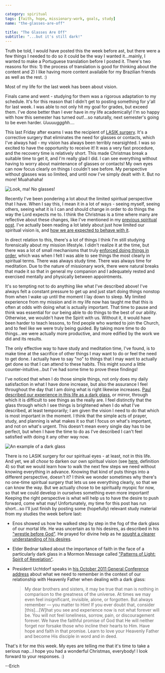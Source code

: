 ```yaml
---

category: spiritual
tags: [faith, hope, missionary-work, goals, study]
name: "the-glasses-are-off"

title: "The Glasses Are Off"
subtitle: "...but it's still dark!"
---
```

Truth be told, I would have posted this the week before ast, but there were a few things I needed to do so it could be the way I wanted it...mainly, I wanted to make a Portuguese translation before I posted it. There's two reasons for this: 1) the process of translation is good for thinking about the content and 2) I like having more content available for my Brazilian friends as well as the rest. :)

Most of my life for the last week has been about vision.

Finals came and went - studying for them was a rigorous adaptation to my schedule. It's for this reason that I didn't get to posting something for y'all for last week. I was able to not only hit my goal for grades, but exceed them. I've done better than I ever have in my life academically! I'm so happy with how this semester has turned out!...so naturally, next semester's going to be even harder. *Uuuuuggghh....*

This last Friday after exams I was the recipient of [LASIK surgery](http://en.wikipedia.org/wiki/LASIK). It's a corrective surgery that eliminates the need for glasses or contacts, which I've always had - my vision has always been terribly nearsighted. I was so excited to have the opportunity to receive it! It was a very fast procedure, and the recovery time is relatively short. This made Christmas break a suitable time to get it, and I'm really glad I did. I can see everything without having to worry about maintenance of glasses or contacts! My own eyes can now focus clearly on things I couldn't see before. My perspective without glasses was so limited, and until now I've simply dealt with it. But no more! Muahahaha!

![Look, ma! No glasses!](http://i.imgur.com/2RJvKZM.jpg)

Recently I've been pondering a lot about the limited spiritual perspective that I have. When I say this, I mean it in a lot of ways - seeing myself, seeing others, seeing what it is I can and should change in order to do things the way the Lord expects me to. I think the Christmas is a time where many are reflective about these changes, like I've mentioned in my [previous spiritual post](/spiritual/2014/12/07/his-gifts-are-many/). I've actually been reading a lot lately about just how limited our spiritual vision is, and [how we are expected to behave with it](https://www.youtube.com/watch?v=zDEXQ-GTYTs).

In direct relation to this, there's a lot of things I think I'm still studying forensically about my mission lifestyle. I didn't realize it at the time, but there was a lot of small mechanisms that truly [enforced doing things in order](https://www.lds.org/scriptures/bofm/mosiah/4.27?lang=eng#26), which was when I felt I was able to see things the most clearly in spiritual terms. There was always study time. There was always time for meditation. Due to the nature of missionary work, there were natural breaks that made it so that in general my companion and I adequately rested and exercised mentally and physically between appointments.

It's so tempting not to do anything like what I've described above! I've always felt a constant pressure to get up and just start doing things nonstop from when I wake up until the moment I lay down to sleep. My limited experience from my mission and in my life now has taught me that this is often at odds with doing what is actually important. That time to pause and think was essential for our being able to do things to the best of our ability. Otherwise, we wouldn't have the Spirit with us. Without it, it would have been harder to teach lessons, to find people who wanted to join the Church, and to feel like we were truly being guided. By taking more time to do things...we were actually more productive, and more edified by the work we did and its results.

The only effective way to have study and meditation time, I've found, is to make time at the sacrifice of other things I may want to do or feel the need to get done. I actually have to say "no" to things that I may want to actually get done so that I can attend to these habits. This might sound a little counter-intuitive...but I've had some time to prove these findings!

I've noticed that when I do those simple things, not only does my daily satisfaction in what I have done increase, but also the assurance I feel throughout the day that I am doing what is right likewise increases. [Paul described our experience in this life as a dark glass](https://www.lds.org/scriptures/nt/1-cor/13.12?lang=eng#11), or mirror, through which it is difficult to see things as the really are. I feel distinctly that the glass through which I see things is brightened when I do what I've described, at least temporarily; I am given the vision I need to do that which is most important in the moment. I think that the simple acts of prayer, study, and planning is what makes it so that I focus on what's important, and not on what's urgent. This doesn't mean every single day has to be perfect, but when I have the time to do as I've described I can't feel satisfied with doing it any other way now.

![An example of a dark glass](http://i.imgur.com/SQQW485.jpg)

There is no LASIK surgery for our spiritual eyes - at least, not in this life. And yet, we all *chose* to darken our own spiritual vision (see [here](https://www.lds.org/scriptures/gs/veil?lang=eng), definition 4) so that we would learn how to walk the next few steps we need without knowing everything in advance. Knowing that kind of puts things into a different perspective, doesn't it? I think we wonder sometimes why there's no one-time spiritual surgery that lets us see everything clearly, so that we can know the way. But we actually chose to be spiritually myopic for now, so that we could develop in ourselves something even more important! Keeping the right perspective is what will help us to have the desire to push forward, come what may! Unfortunately, my time for this post has run short...so I'll just finish by posting some (hopefully) relevant study material from my studies the week before last:

* Enos showed us how he walked step by step in the fog of the dark glass of our mortal life. He was uncertain as to his desires, as described in his ["wrestle before God"](https://www.lds.org/scriptures/bofm/enos/1.1-2?lang=eng#1). He prayed for divine help as he [sought a clearer understanding of his desires](https://www.lds.org/scriptures/nt/rom/8.24-26?lang=eng#23).
* Elder Bednar talked about the importance of faith in the face of a particularly dark glass in a Mormon Message called ["Patterns of Light: Spirit of Revelation"](https://www.youtube.com/watch?v=slTa15a3mp0).
* President Uchtdorf speaks in [his October 2011 General Conference address](https://www.lds.org/general-conference/2011/10/you-matter-to-him?lang=eng) about what we need to remember in the context of our relationship with Heavenly Father when dealing with a dark glass:

    > My dear brothers and sisters, it may be true that man is nothing in comparison to the greatness of the universe. At times we may even feel insignificant, invisible, alone, or forgotten. But always remember — you matter to Him! If you ever doubt that, consider [this]...[W]hat you see and experience now is not what forever will be. You will not feel loneliness, sorrow, pain, or discouragement forever. We have the faithful promise of God that He will neither forget nor forsake those who incline their hearts to Him. Have hope and faith in that promise. Learn to love your Heavenly Father and become His disciple in word and in deed.

That's it for me this week. My eyes are telling me that it's time to take a serious nap...I hope you had a wonderful Christmas, everybody! I look forward to your responses. :)

--Erich